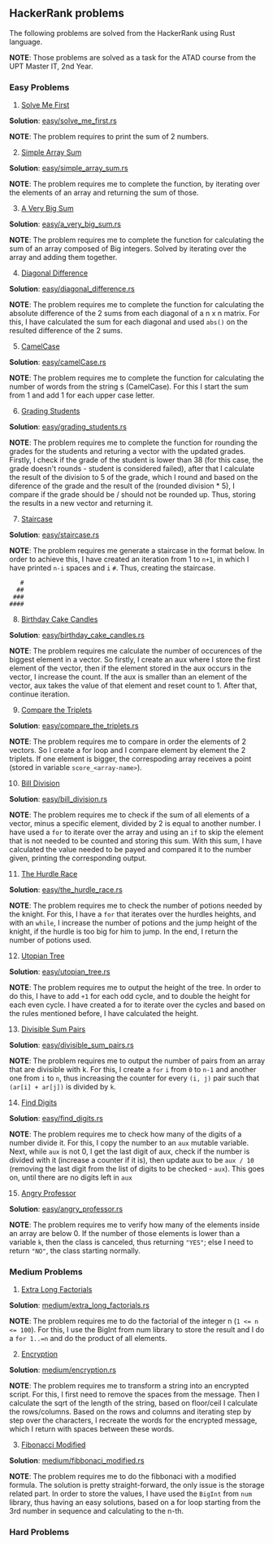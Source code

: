 ## HackerRank problems

The following problems are solved from the HackerRank using Rust language.

**NOTE**: Those problems are solved as a task for the ATAD course from the UPT Master IT, 2nd Year.

### Easy Problems

1. [Solve Me First](https://www.hackerrank.com/challenges/solve-me-first/problem?isFullScreen=true)

**Solution**: [easy/solve_me_first.rs](https://github.com/fabi200123/HackerRank-problems/blob/master/easy/solve_me_first.rs)

**NOTE**: The problem requires to print the sum of 2 numbers.

2. [Simple Array Sum](https://www.hackerrank.com/challenges/simple-array-sum/problem?isFullScreen=true)

**Solution**: [easy/simple_array_sum.rs](https://github.com/fabi200123/HackerRank-problems/blob/master/easy/simple_array_sum.rs)

**NOTE**: The problem requires me to complete the function, by iterating over the elements of an array and returning the sum of those.

3. [A Very Big Sum](https://www.hackerrank.com/challenges/a-very-big-sum/problem?isFullScreen=true)

**Solution**: [easy/a_very_big_sum.rs](https://github.com/fabi200123/HackerRank-problems/blob/master/easy/a_very_big_sum.rs)

**NOTE**: The problem requires me to complete the function for calculating the sum of an array composed of Big integers. Solved by iterating over the array and adding them together.

4. [Diagonal Difference](https://www.hackerrank.com/challenges/diagonal-difference/problem?isFullScreen=true)

**Solution**: [easy/diagonal_difference.rs](https://github.com/fabi200123/HackerRank-problems/blob/master/easy/diagonal_difference.rs)

**NOTE**: The problem requires me to complete the function for calculating the absolute difference of the 2 sums from each diagonal of a n x n matrix. For this, I have calculated the sum for each diagonal and used `abs()` on the resulted difference of the 2 sums.

5. [CamelCase](https://www.hackerrank.com/challenges/camelcase/problem?isFullScreen=true)

**Solution**: [easy/camelCase.rs](https://github.com/fabi200123/HackerRank-problems/blob/master/easy/camelCase.rs)

**NOTE**: The problem requires me to complete the function for calculating the number of words from the string s (CamelCase). For this I start the sum from 1 and add 1 for each upper case letter.

6. [Grading Students](https://www.hackerrank.com/challenges/grading/problem?isFullScreen=true)

**Solution**: [easy/grading_students.rs](https://github.com/fabi200123/HackerRank-problems/blob/master/easy/grading_students.rs)

**NOTE**: The problem requires me to complete the function for rounding the grades for the students and returing a vector with the updated grades. Firstly, I check if the grade of the student is lower than 38 (for this case, the grade doesn't rounds - student is considered failed), after that I calculate the result of the division to 5 of the grade, which I round and based on the diference of the grade and the result of the (rounded division * 5), I compare if the grade should be / should not be rounded up. Thus, storing the results in a new vector and returning it.

7. [Staircase](https://www.hackerrank.com/challenges/staircase/problem?isFullScreen=true)

**Solution**: [easy/staircase.rs](https://github.com/fabi200123/HackerRank-problems/blob/master/easy/staircase.rs)

**NOTE**: The problem requires me generate a staircase in the format below. In order to achieve this, I have created an iteration from 1 to `n+1`, in which I have printed `n-i` spaces and `i` `#`. Thus, creating the staircase.

```
   #
  ##
 ###
####
```

8. [Birthday Cake Candles](https://www.hackerrank.com/challenges/birthday-cake-candles/problem?isFullScreen=true)

**Solution**: [easy/birthday_cake_candles.rs](https://github.com/fabi200123/HackerRank-problems/blob/master/easy/birthday_cake_candles.rs)

**NOTE**: The problem requires me calculate the number of occurences of the biggest element in a vector. So firstly, I create an aux where I store the first element of the vector, then if the element stored in the aux occurs in the vector, I increase the count. If the aux is smaller than an element of the vector, aux takes the value of that element and reset count to 1. After that, continue iteration.

9. [Compare the Triplets](https://www.hackerrank.com/challenges/compare-the-triplets/problem?isFullScreen=true)

**Solution**: [easy/compare_the_triplets.rs](https://github.com/fabi200123/HackerRank-problems/blob/master/easy/compare_the_triplets.rs)

**NOTE**: The problem requires me to compare in order the elements of 2 vectors. So I create a for loop and I compare element by element the 2 triplets. If one element is bigger, the correspoding array receives a point (stored in variable `score_<array-name>`).

10. [Bill Division](https://www.hackerrank.com/challenges/bon-appetit/problem?isFullScreen=true)

**Solution**: [easy/bill_division.rs](https://github.com/fabi200123/HackerRank-problems/blob/master/easy/bill_division.rs)

**NOTE**: The problem requires me to check if the sum of all elements of a vector, minus a specific element, divided by 2 is equal to another number. I have used a `for` to iterate over the array and using an `if` to skip the element that is not needed to be counted and storing this sum. With this sum, I have calculated the value needed to be payed and compared it to the number given, printing the corresponding output.

11. [The Hurdle Race](https://www.hackerrank.com/challenges/the-hurdle-race/problem?isFullScreen=true)

**Solution**: [easy/the_hurdle_race.rs](https://github.com/fabi200123/HackerRank-problems/blob/master/easy/the_hurdle_race.rs)

**NOTE**: The problem requires me to check the number of potions needed by the knight. For this, I have a `for` that iterates over the hurdles heights, and with an `while`, I increase the number of potions and the jump height of the knight, if the hurdle is too big for him to jump. In the end, I return the number of potions used.

12. [Utopian Tree](https://www.hackerrank.com/challenges/utopian-tree/problem?isFullScreen=true)

**Solution**: [easy/utopian_tree.rs](https://github.com/fabi200123/HackerRank-problems/blob/master/easy/utopian_tree.rs)

**NOTE**: The problem requires me to output the height of the tree. In order to do this, I have to add `+1` for each odd cycle, and to double the height for each even cycle. I have created a for to iterate over the cycles and based on the rules mentioned before, I have calculated the height.

13. [Divisible Sum Pairs](https://www.hackerrank.com/challenges/divisible-sum-pairs/problem?isFullScreen=true)

**Solution**: [easy/divisible_sum_pairs.rs](https://github.com/fabi200123/HackerRank-problems/blob/master/easy/divisible_sum_pairs.rs)

**NOTE**: The problem requires me to output the number of pairs from an array that are divisible with k. For this, I create a `for` `i` from `0` to `n-1` and another one from `i` to `n`, thus increasing the counter for every `(i, j)` pair such that `(ar[i] + ar[j])` is divided by `k`.

14. [Find Digits](https://www.hackerrank.com/challenges/find-digits/problem?isFullScreen=true)

**Solution**: [easy/find_digits.rs](https://github.com/fabi200123/HackerRank-problems/blob/master/easy/find_digits.rs)

**NOTE**: The problem requires me to check how many of the digits of a number divide it. For this, I copy the number to an `aux` mutable variable. Next, while `aux` is not 0, I get the last digit of aux, check if the number is divided with it (increase a counter if it is), then update aux to be `aux / 10` (removing the last digit from the list of digits to be checked - `aux`). This goes on, until there are no digits left in `aux`

15. [Angry Professor](https://www.hackerrank.com/challenges/angry-professor/problem?utm_campaign=challenge-recommendation&utm_medium=email&utm_source=24-hour-campaign)

**Solution**: [easy/angry_professor.rs](https://github.com/fabi200123/HackerRank-problems/blob/master/easy/angry_professor.rs)

**NOTE**: The problem requires me to verify how many of the elements inside an array are below 0. If the number of those elements is lower than a variable `k`, then the class is canceled, thus returning `"YES"`; else I need to return `"NO"`, the class starting normally. 

### Medium Problems

1. [Extra Long Factorials](https://www.hackerrank.com/challenges/extra-long-factorials/problem?isFullScreen=true)

**Solution**: [medium/extra_long_factorials.rs](https://github.com/fabi200123/HackerRank-problems/blob/master/medium/extra_long_factorials.rs)

**NOTE**: The problem requires me to do the factorial of the integer n (`1 <= n <= 100`). For this, I use the BigInt from num library to store the result and I do a `for 1..=n` and do the product of all elements.

2. [Encryption](https://www.hackerrank.com/challenges/encryption/problem?isFullScreen=true)

**Solution**: [medium/encryption.rs](https://github.com/fabi200123/HackerRank-problems/blob/master/medium/encryption.rs)

**NOTE**: The problem requires me to transform a string into an encrypted script. For this, I first need to remove the spaces from the message. Then I calculate the sqrt of the length of the string, based on floor/ceil I calculate the rows/columns. Based on the rows and columns and iterating step by step over the characters, I recreate the words for the encrypted message, which I return with spaces between these words.

3. [Fibonacci Modified](https://www.hackerrank.com/challenges/fibonacci-modified/problem?isFullScreen=true)

**Solution**: [medium/fibbonaci_modified.rs](https://github.com/fabi200123/HackerRank-problems/blob/master/medium/fibbonaci_modified.rs)

**NOTE**: The problem requires me to do the fibbonaci with a modified formula. The solution is pretty straight-forward, the only issue is the storage related part. In order to store the values, I have used the `BigInt` from `num` library, thus having an easy solutions, based on a for loop starting from the 3rd number in sequence and calculating to the n-th.

### Hard Problems